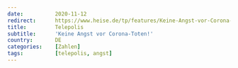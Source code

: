 ```yaml
---
date:          2020-11-12
redirect:      https://www.heise.de/tp/features/Keine-Angst-vor-Corona-Toten-4958631.html
title:         Telepolis
subtitle:      'Keine Angst vor Corona-Toten!'
country:       DE
categories:    [Zahlen]
tags:          [telepolis, angst]
---
```

